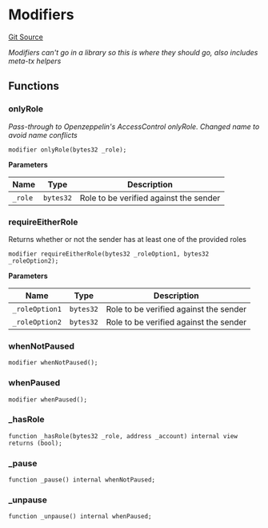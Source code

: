 # Modifiers
[Git Source](https://github.com/TreasureProject/spellcaster-facets/blob/35a5f7a33e5c726475104b88b7e2a468bb5aa2b7/src/Modifiers.sol)

*Modifiers can't go in a library so this is where they should go, also includes meta-tx helpers*


## Functions
### onlyRole

*Pass-through to Openzeppelin's AccessControl onlyRole. Changed name to avoid name conflicts*


```solidity
modifier onlyRole(bytes32 _role);
```
**Parameters**

|Name|Type|Description|
|----|----|-----------|
|`_role`|`bytes32`|Role to be verified against the sender|


### requireEitherRole

Returns whether or not the sender has at least one of the provided roles


```solidity
modifier requireEitherRole(bytes32 _roleOption1, bytes32 _roleOption2);
```
**Parameters**

|Name|Type|Description|
|----|----|-----------|
|`_roleOption1`|`bytes32`|Role to be verified against the sender|
|`_roleOption2`|`bytes32`|Role to be verified against the sender|


### whenNotPaused


```solidity
modifier whenNotPaused();
```

### whenPaused


```solidity
modifier whenPaused();
```

### _hasRole


```solidity
function _hasRole(bytes32 _role, address _account) internal view returns (bool);
```

### _pause


```solidity
function _pause() internal whenNotPaused;
```

### _unpause


```solidity
function _unpause() internal whenPaused;
```


